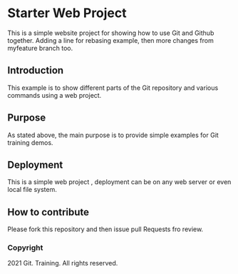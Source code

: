 # Starter Web Project

This is a simple website project for showing how to use Git and Github together.
Adding a line for rebasing example, then more changes from myfeature branch too.

## Introduction

This example is to show different parts of the Git repository and various commands using a web project.

##  Purpose

As stated above, the main purpose is to provide simple examples for Git training demos.

## Deployment

This is a simple web project , deployment can be on any web server or even local file system.

## How to contribute

Please fork this repository and then issue pull Requests fro review.  

### Copyright

2021 Git. Training. All rights reserved.